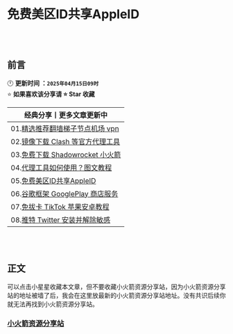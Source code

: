 # 免费美区ID共享AppleID


<br><br>

## 前言
🕛 **更新时间 ：`2025年04月15日09时`**  
⭐ **如果喜欢该分享请 ⭐ Star 收藏**  

| 经典分享丨更多文章更新中 | 
|------|
|01.[精选推荐翻墙梯子节点机场 vpn](https://github.com/wangzai69/vpn)                |
|02.[镜像下载 Clash 等官方代理工具](https://github.com/wangzai69/clash)              |
|03.[免费下载 Shadowrocket 小火箭](https://github.com/wangzai69/shadowrocket)   |
|04.[代理工具如何使用？图文教程](https://github.com/wangzai69/wiki)               |
|05.[免费美区ID共享AppleID](https://github.com/wangzai69/AppleID)  
|06.[谷歌框架 GooglePlay 商店服务](https://github.com/wangzai69/GooglePlay)      |
|07.[免拔卡 TikTok 苹果安卓教程](https://github.com/wangzai69/tiktok)             |
|08.[推特 Twitter 安装并解除敏感](https://github.com/wangzai69/Twitter)             |

<br><br>

##  正文


可以点击小星星收藏本文章，但不要收藏小火箭资源分享站，因为小火箭资源分享站的地址被墙了后，我会在这里放最新的小火箭资源分享站地址。没有共识后续你就无法再找到小火箭资源分享站。
### [小火箭资源分享站](https://xhj.jd0901.top)
